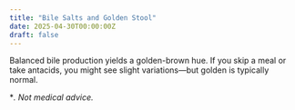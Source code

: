 ```yaml
---
title: "Bile Salts and Golden Stool"
date: 2025-04-30T00:00:00Z
draft: false
---
```


Balanced bile production yields a golden-brown hue. If you skip a meal or take antacids, you might see slight variations—but golden is typically normal.

**. Not medical advice.*